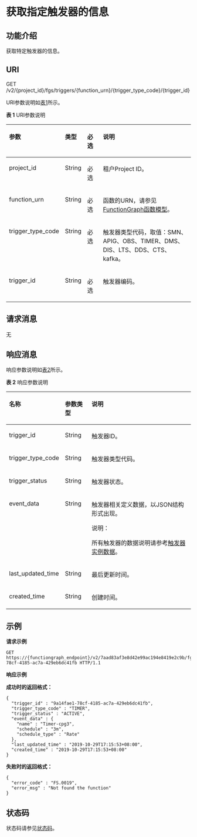 # 获取指定触发器的信息<a name="ZH-CN_TOPIC_0115410485"></a>

## 功能介绍<a name="section42928880"></a>

获取特定触发器的信息。

## URI<a name="section50815604"></a>

GET /v2/\{project\_id\}/fgs/triggers/\{function\_urn\}/\{trigger\_type\_code\}/\{trigger\_id\}

URI参数说明如[表1](#table9801345604)所示。

**表 1**  URI参数说明

<a name="table9801345604"></a>
<table><thead align="left"><tr id="row28011445507"><th class="cellrowborder" valign="top" width="15%" id="mcps1.2.5.1.1"><p id="p4231125113017"><a name="p4231125113017"></a><a name="p4231125113017"></a>参数</p>
</th>
<th class="cellrowborder" valign="top" width="10%" id="mcps1.2.5.1.2"><p id="p192315518015"><a name="p192315518015"></a><a name="p192315518015"></a>类型</p>
</th>
<th class="cellrowborder" valign="top" width="10%" id="mcps1.2.5.1.3"><p id="p423155114014"><a name="p423155114014"></a><a name="p423155114014"></a>必选</p>
</th>
<th class="cellrowborder" valign="top" width="65%" id="mcps1.2.5.1.4"><p id="p62311351905"><a name="p62311351905"></a><a name="p62311351905"></a>说明</p>
</th>
</tr>
</thead>
<tbody><tr id="row0801645403"><td class="cellrowborder" valign="top" width="15%" headers="mcps1.2.5.1.1 "><p id="p69341855201"><a name="p69341855201"></a><a name="p69341855201"></a>project_id</p>
</td>
<td class="cellrowborder" valign="top" width="10%" headers="mcps1.2.5.1.2 "><p id="p159425551012"><a name="p159425551012"></a><a name="p159425551012"></a>String</p>
</td>
<td class="cellrowborder" valign="top" width="10%" headers="mcps1.2.5.1.3 "><p id="p3942255607"><a name="p3942255607"></a><a name="p3942255607"></a>必选</p>
</td>
<td class="cellrowborder" valign="top" width="65%" headers="mcps1.2.5.1.4 "><p id="p199421551104"><a name="p199421551104"></a><a name="p199421551104"></a>租户Project ID。</p>
</td>
</tr>
<tr id="row10801114516010"><td class="cellrowborder" valign="top" width="15%" headers="mcps1.2.5.1.1 "><p id="p29421550019"><a name="p29421550019"></a><a name="p29421550019"></a>function_urn</p>
</td>
<td class="cellrowborder" valign="top" width="10%" headers="mcps1.2.5.1.2 "><p id="p1994275510020"><a name="p1994275510020"></a><a name="p1994275510020"></a>String</p>
</td>
<td class="cellrowborder" valign="top" width="10%" headers="mcps1.2.5.1.3 "><p id="p1694212551108"><a name="p1694212551108"></a><a name="p1694212551108"></a>必选</p>
</td>
<td class="cellrowborder" valign="top" width="65%" headers="mcps1.2.5.1.4 "><p id="p14949185515014"><a name="p14949185515014"></a><a name="p14949185515014"></a>函数的URN，请参见<a href="FunctionGraph函数模型.md">FunctionGraph函数模型</a>。</p>
</td>
</tr>
<tr id="row198018451708"><td class="cellrowborder" valign="top" width="15%" headers="mcps1.2.5.1.1 "><p id="p12949185514018"><a name="p12949185514018"></a><a name="p12949185514018"></a>trigger_type_code</p>
</td>
<td class="cellrowborder" valign="top" width="10%" headers="mcps1.2.5.1.2 "><p id="p89499554013"><a name="p89499554013"></a><a name="p89499554013"></a>String</p>
</td>
<td class="cellrowborder" valign="top" width="10%" headers="mcps1.2.5.1.3 "><p id="p4949165516014"><a name="p4949165516014"></a><a name="p4949165516014"></a>必选</p>
</td>
<td class="cellrowborder" valign="top" width="65%" headers="mcps1.2.5.1.4 "><p id="p1494935519016"><a name="p1494935519016"></a><a name="p1494935519016"></a>触发器类型代码，取值：SMN、APIG、OBS、TIMER、DMS、DIS、LTS、DDS、CTS、kafka。</p>
</td>
</tr>
<tr id="row78011451807"><td class="cellrowborder" valign="top" width="15%" headers="mcps1.2.5.1.1 "><p id="p895711551507"><a name="p895711551507"></a><a name="p895711551507"></a>trigger_id</p>
</td>
<td class="cellrowborder" valign="top" width="10%" headers="mcps1.2.5.1.2 "><p id="p199574551503"><a name="p199574551503"></a><a name="p199574551503"></a>String</p>
</td>
<td class="cellrowborder" valign="top" width="10%" headers="mcps1.2.5.1.3 "><p id="p10957195519017"><a name="p10957195519017"></a><a name="p10957195519017"></a>必选</p>
</td>
<td class="cellrowborder" valign="top" width="65%" headers="mcps1.2.5.1.4 "><p id="p119651355507"><a name="p119651355507"></a><a name="p119651355507"></a>触发器编码。</p>
</td>
</tr>
</tbody>
</table>

## 请求消息<a name="section54687260"></a>

无

## 响应消息<a name="section22423296"></a>

响应参数说明如[表2](#table394445163918)所示。    

**表 2**  响应参数说明

<a name="table394445163918"></a>
<table><thead align="left"><tr id="row5944851163912"><th class="cellrowborder" valign="top" width="20%" id="mcps1.2.4.1.1"><p id="p7944165193912"><a name="p7944165193912"></a><a name="p7944165193912"></a>名称</p>
</th>
<th class="cellrowborder" valign="top" width="15%" id="mcps1.2.4.1.2"><p id="p494413519391"><a name="p494413519391"></a><a name="p494413519391"></a>参数类型</p>
</th>
<th class="cellrowborder" valign="top" width="65%" id="mcps1.2.4.1.3"><p id="p159441351193918"><a name="p159441351193918"></a><a name="p159441351193918"></a>说明</p>
</th>
</tr>
</thead>
<tbody><tr id="row656714506269"><td class="cellrowborder" valign="top" width="20%" headers="mcps1.2.4.1.1 "><p id="p897220169325"><a name="p897220169325"></a><a name="p897220169325"></a>trigger_id</p>
</td>
<td class="cellrowborder" valign="top" width="15%" headers="mcps1.2.4.1.2 "><p id="p10200164542217"><a name="p10200164542217"></a><a name="p10200164542217"></a>String</p>
</td>
<td class="cellrowborder" valign="top" width="65%" headers="mcps1.2.4.1.3 "><p id="p3971716113216"><a name="p3971716113216"></a><a name="p3971716113216"></a>触发器ID。</p>
</td>
</tr>
<tr id="row1447114561264"><td class="cellrowborder" valign="top" width="20%" headers="mcps1.2.4.1.1 "><p id="p19701163322"><a name="p19701163322"></a><a name="p19701163322"></a>trigger_type_code</p>
</td>
<td class="cellrowborder" valign="top" width="15%" headers="mcps1.2.4.1.2 "><p id="p182008456225"><a name="p182008456225"></a><a name="p182008456225"></a>String</p>
</td>
<td class="cellrowborder" valign="top" width="65%" headers="mcps1.2.4.1.3 "><p id="p296918163326"><a name="p296918163326"></a><a name="p296918163326"></a>触发器类型代码。</p>
</td>
</tr>
<tr id="row1481912191695"><td class="cellrowborder" valign="top" width="20%" headers="mcps1.2.4.1.1 "><p id="p1282013191495"><a name="p1282013191495"></a><a name="p1282013191495"></a>trigger_status</p>
</td>
<td class="cellrowborder" valign="top" width="15%" headers="mcps1.2.4.1.2 "><p id="p282011191396"><a name="p282011191396"></a><a name="p282011191396"></a>String</p>
</td>
<td class="cellrowborder" valign="top" width="65%" headers="mcps1.2.4.1.3 "><p id="p58201119097"><a name="p58201119097"></a><a name="p58201119097"></a>触发器状态。</p>
</td>
</tr>
<tr id="row171881259182617"><td class="cellrowborder" valign="top" width="20%" headers="mcps1.2.4.1.1 "><p id="p15535100113911"><a name="p15535100113911"></a><a name="p15535100113911"></a>event_data</p>
</td>
<td class="cellrowborder" valign="top" width="15%" headers="mcps1.2.4.1.2 "><p id="p220064511221"><a name="p220064511221"></a><a name="p220064511221"></a>String</p>
</td>
<td class="cellrowborder" valign="top" width="65%" headers="mcps1.2.4.1.3 "><p id="p1596641617325"><a name="p1596641617325"></a><a name="p1596641617325"></a>触发器相关定义数据，以JSON结构形式出现。</p>
<div class="note" id="note18893340141012"><a name="note18893340141012"></a><a name="note18893340141012"></a><span class="notetitle"> 说明： </span><div class="notebody"><p id="p1889474019102"><a name="p1889474019102"></a><a name="p1889474019102"></a>所有触发器的数据说明请参考<a href="函数Trigger-Management触发器模型.md#section196721276373">触发器实例数据</a>。</p>
</div></div>
</td>
</tr>
<tr id="row152771626162720"><td class="cellrowborder" valign="top" width="20%" headers="mcps1.2.4.1.1 "><p id="p19484145112813"><a name="p19484145112813"></a><a name="p19484145112813"></a>last_updated_time</p>
</td>
<td class="cellrowborder" valign="top" width="15%" headers="mcps1.2.4.1.2 "><p id="p420044517221"><a name="p420044517221"></a><a name="p420044517221"></a>String</p>
</td>
<td class="cellrowborder" valign="top" width="65%" headers="mcps1.2.4.1.3 "><p id="p206041542154210"><a name="p206041542154210"></a><a name="p206041542154210"></a>最后更新时间。</p>
</td>
</tr>
<tr id="row143501123142714"><td class="cellrowborder" valign="top" width="20%" headers="mcps1.2.4.1.1 "><p id="p16454055789"><a name="p16454055789"></a><a name="p16454055789"></a>created_time</p>
</td>
<td class="cellrowborder" valign="top" width="15%" headers="mcps1.2.4.1.2 "><p id="p9960161643210"><a name="p9960161643210"></a><a name="p9960161643210"></a>String</p>
</td>
<td class="cellrowborder" valign="top" width="65%" headers="mcps1.2.4.1.3 "><p id="p1086517578428"><a name="p1086517578428"></a><a name="p1086517578428"></a>创建时间。</p>
</td>
</tr>
</tbody>
</table>

## 示例<a name="section1861796172216"></a>

**请求示例**

```
GET https://{functiongraph_endpoint}/v2/7aad83af3e8d42e99ac194e8419e2c9b/fgs/triggers/urn:fss:xxxxxxxxxx:7aad83af3e8d42e99ac194e8419e2c9b:function:default:test:latest/TIMER/9a14fae1-78cf-4185-ac7a-429eb6dc41fb HTTP/1.1
```

**响应示例**

**成功时的返回格式：**

```
{
  "trigger_id" : "9a14fae1-78cf-4185-ac7a-429eb6dc41fb",
  "trigger_type_code" : "TIMER",
  "trigger_status" : "ACTIVE",
  "event_data" : {
    "name" : "Timer-cpg3",
    "schedule" : "3m",
    "schedule_type" : "Rate"
  },
  "last_updated_time" : "2019-10-29T17:15:53+08:00",
  "created_time" : "2019-10-29T17:15:53+08:00"
}
```

**失败时的返回格式：**

```
{
  "error_code" : "FS.0019",
  "error_msg" : "Not found the function"
}
```

## 状态码<a name="section483072"></a>

状态码请参见[状态码](状态码.md)。


